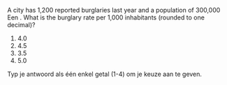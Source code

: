 A city has 1,200 reported burglaries last year and a population of 300,000 Een . What is the burglary rate per 1,000 inhabitants (rounded to one decimal)?

1.	4.0
2.	4.5
3.	3.5
4.	5.0

Typ je antwoord als één enkel getal (1-4) om je keuze aan te geven.


